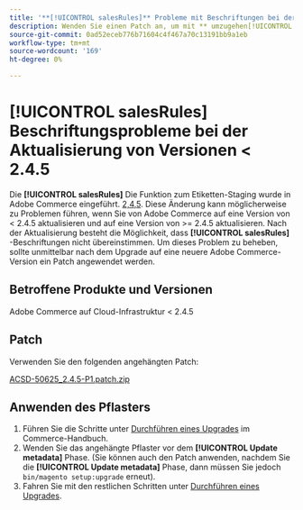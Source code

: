 ```yaml
---
title: '**[!UICONTROL salesRules]** Probleme mit Beschriftungen bei der Aktualisierung von Versionen < 2.4.5'
description: Wenden Sie einen Patch an, um mit ** umzugehen[!UICONTROL salesRules]** Probleme bei der Aktualisierung von Adobe Commerce-Versionen < 2.4.5.
source-git-commit: 0ad52eceb776b71604c4f467a70c13191bb9a1eb
workflow-type: tm+mt
source-wordcount: '169'
ht-degree: 0%

---
```


# **[!UICONTROL salesRules]** Beschriftungsprobleme bei der Aktualisierung von Versionen &lt; 2.4.5

Die **[!UICONTROL salesRules]** Die Funktion zum Etiketten-Staging wurde in Adobe Commerce eingeführt. [2,4,5](/docs/commerce-operations/release/notes/adobe-commerce/2-4-5.html). Diese Änderung kann möglicherweise zu Problemen führen, wenn Sie von Adobe Commerce auf eine Version von &lt; 2.4.5 aktualisieren und auf eine Version von >= 2.4.5 aktualisieren. Nach der Aktualisierung besteht die Möglichkeit, dass **[!UICONTROL salesRules]** -Beschriftungen nicht übereinstimmen. Um dieses Problem zu beheben, sollte unmittelbar nach dem Upgrade auf eine neuere Adobe Commerce-Version ein Patch angewendet werden.

## Betroffene Produkte und Versionen

Adobe Commerce auf Cloud-Infrastruktur &lt; 2.4.5

## Patch

Verwenden Sie den folgenden angehängten Patch:

[ACSD-50625_2.4.5-P1.patch.zip](assets/ACSD-50625_2.4.5-p1.patch.zip)

## Anwenden des Pflasters

1. Führen Sie die Schritte unter [Durchführen eines Upgrades](https://experienceleague.adobe.com/docs/commerce-operations/upgrade-guide/implementation/perform-upgrade.html) im Commerce-Handbuch.
1. Wenden Sie das angehängte Pflaster vor dem **[!UICONTROL Update metadata]** Phase.
(Sie können auch den Patch anwenden, nachdem Sie die **[!UICONTROL Update metadata]** Phase, dann müssen Sie jedoch `bin/magento setup:upgrade` erneut).
1. Fahren Sie mit den restlichen Schritten unter [Durchführen eines Upgrades](https://experienceleague.adobe.com/docs/commerce-operations/upgrade-guide/implementation/perform-upgrade.html).
